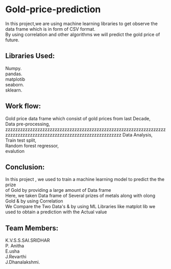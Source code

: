 # Gold-price-prediction </br>
In this project,we are using machine learning libraries to get observe the data frame which is in form of CSV format.</br>
By using correlation and other algorithms we will predict the gold price of future.</br>
## Libraries Used:</br>
Numpy.</br>
pandas.</br>
matplotib</br>
seaborn.</br>
sklearn.</br>
## Work flow:</br>
Gold price data frame which consist of gold prices from last Decade,</br>
Data pre-processing,</br>zzzzzzzzzzzzzzzzzzzzzzzzzzzzzzzzzzzzzzzzzzzzzzzzzzzzzzzzzzzzzzzzzzzzzzzzzzzzzzzzzzzzzzzzzzzzzzzzzzzzzzzzzzzzzzzz
Data Analysis,</br>
Train test split,</br>
Random forest regressor,</br>
evalution</br>
## Conclusion:
In this project , we used to train a machine learning model to predict the the prize</br>
of Gold by providing a  large amount of Data frame </br>
Here, we taken Data frame of Several prizes of metals along with olong Gold & by using Correlation</br>
We Compare the Two Data's & by using ML Libraries like matplot lib we used to obtain a prediction with the Actual value</br>
## Team Members:</br>
K.V.S.S.SAI.SRIDHAR</br>
P. Anitha</br>
E.usha</br>
J.Revarthi</br>
J.Dhanalakshmi.</br>
